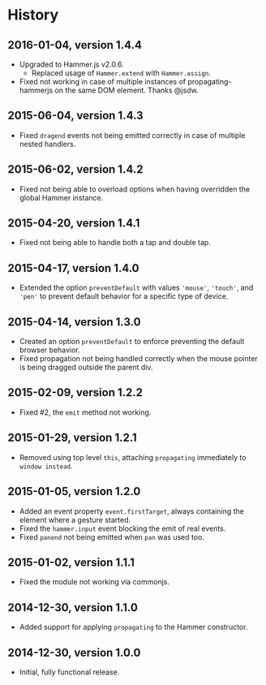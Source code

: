 # History

## 2016-01-04, version 1.4.4

- Upgraded to Hammer.js v2.0.6. 
  - Replaced usage of `Hammer.extend` with `Hammer.assign`.
- Fixed not working in case of multiple instances of propagating-hammerjs on 
  the same DOM element. Thanks @jsdw.


## 2015-06-04, version 1.4.3

- Fixed `dragend` events not being emitted correctly in case of multiple
  nested handlers.

  
## 2015-06-02, version 1.4.2

- Fixed not being able to overload options when having overridden the global 
  Hammer instance.
  

## 2015-04-20, version 1.4.1

- Fixed not being able to handle both a tap and double tap.


## 2015-04-17, version 1.4.0

- Extended the option `preventDefault` with values `'mouse'`, `'touch'`, 
  and `'pen'` to prevent default behavior for a specific type of device.


## 2015-04-14, version 1.3.0

- Created an option `preventDefault` to enforce preventing the default browser
  behavior.
- Fixed propagation not being handled correctly when the mouse pointer is
  being dragged outside the parent div.


## 2015-02-09, version 1.2.2

- Fixed #2, the `emit` method not working.


## 2015-01-29, version 1.2.1

- Removed using top level `this`, attaching `propagating` immediately to
  `window instead`.


## 2015-01-05, version 1.2.0

- Added an event property `event.firstTarget`, always containing the element
  where a gesture started.
- Fixed the `hammer.input` event blocking the emit of real events.
- Fixed `panend` not being emitted when `pan` was used too.


## 2015-01-02, version 1.1.1

- Fixed the module not working via commonjs.


## 2014-12-30, version 1.1.0

- Added support for applying `propagating` to the Hammer constructor.


## 2014-12-30, version 1.0.0

- Initial, fully functional release.
